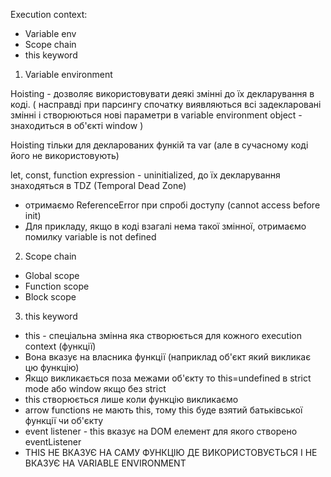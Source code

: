 Execution context:
- Variable env
- Scope chain
- this keyword

1. Variable environment

Hoisting - дозволяє використовувати деякі змінні до їх декларування в коді.
( насправді при парсингу спочатку виявляються всі задекларовані змінні і створюються нові параметри в 
variable environment object - знаходиться в об'єкті window )

Hoisting тільки для декларованих функій та var (але в сучасному коді його не використовують)

let, const, function expression - uninitialized, до їх декларування знаходяться в TDZ (Temporal Dead Zone) 
- отримаємо ReferenceError при спробі доступу (cannot access before init)
- Для прикладу, якщо в коді взагалі нема такої змінної, отримаємо помилку variable is not defined 

2. Scope chain
 - Global scope
 - Function scope
 - Block scope

3. this keyword

- this - спеціальна змінна яка створюється для кожного execution context (функції)
- Вона вказує на власника функції (наприклад об'єкт який викликає цю функцію)
- Якщо викликається поза межами об'єкту то this=undefined в strict mode або window якщо без strict
- this створюється лише коли функцію викликаємо
- arrow functions не мають this, тому this буде взятий батьківської функції чи об'єкту
- event listener - this вказує на DOM елемент для якого створено eventListener
- THIS НЕ ВКАЗУЄ НА САМУ ФУНКЦІЮ ДЕ ВИКОРИСТОВУЄТЬСЯ І НЕ ВКАЗУЄ НА VARIABLE ENVIRONMENT